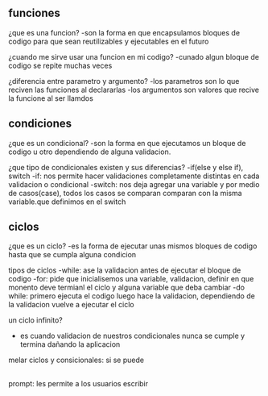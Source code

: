 ## funciones

¿que es una funcion?
-son la forma en que encapsulamos bloques de codigo para que sean reutilizables y ejecutables en el futuro

¿cuando me sirve usar una funcion en mi codigo?
-cunado algun bloque de codigo se repite muchas veces

¿diferencia entre parametro y argumento?
-los parametros son lo que reciven las funciones al declararlas
-los argumentos son valores que recive la funcione al ser llamdos

## condiciones

¿que es un condicional?
-son la forma en que ejecutamos un bloque de codigo u otro dependiendo
de alguna validacion.

¿que tipo de condicionales existen y sus diferencias?
-if(else y else if), switch
-if: nos permite hacer validaciones completamente distintas en cada validacion o condicional
-switch: nos deja agregar una variable y por medio de casos(case), todos los casos se comparan comparan con la misma variable.que definimos en el switch

## ciclos

¿que es un ciclo?
-es la forma de ejecutar unas mismos bloques de codigo hasta que se cumpla alguna condicion

tipos de ciclos
-while: ase la validacion antes de ejecutar el bloque de codigo
-for: pide que inicialisemos una variable, validacion, definir en que monento deve termianl el ciclo y alguna variable que deba cambiar
-do while: primero ejecuta el codigo luego hace la validacion, dependiendo de la validacion vuelve a ejecutar el ciclo

un ciclo infinito?

- es cuando validacion de nuestros condicionales nunca se cumple y termina dañando la aplicacion

melar ciclos y consicionales: si se puede

##

prompt: les permite a los usuarios escribir
